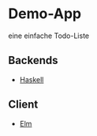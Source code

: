# Demo-App
eine einfache Todo-Liste

## Backends

- [Haskell](./server/Haskell/README.md)

## Client

- [Elm](./client/Elm/README.md)
